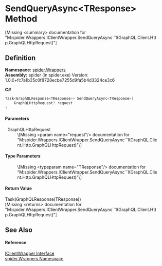 # SendQueryAsync&lt;TResponse&gt; Method


\[Missing &lt;summary&gt; documentation for "M:spider.Wrappers.IClientWrapper.SendQueryAsync``1(GraphQL.Client.Http.GraphQLHttpRequest)"\]



## Definition
**Namespace:** <a href="06873042-2dc1-a475-b400-72117affe70a">spider.Wrappers</a>  
**Assembly:** spider (in spider.exe) Version: 1.0.0+fc7a1b35c0f8728ecbe7255d9fa5b4d3324ce3c6

**C#**
``` C#
Task<GraphQLResponse<TResponse>> SendQueryAsync<TResponse>(
	GraphQLHttpRequest? request
)

```



#### Parameters
<dl><dt>  GraphQLHttpRequest</dt><dd>\[Missing &lt;param name="request"/&gt; documentation for "M:spider.Wrappers.IClientWrapper.SendQueryAsync``1(GraphQL.Client.Http.GraphQLHttpRequest)"\]</dd></dl>

#### Type Parameters
<dl><dt /><dd>\[Missing &lt;typeparam name="TResponse"/&gt; documentation for "M:spider.Wrappers.IClientWrapper.SendQueryAsync``1(GraphQL.Client.Http.GraphQLHttpRequest)"\]</dd></dl>

#### Return Value
Task(GraphQLResponse(TResponse))  
\[Missing &lt;returns&gt; documentation for "M:spider.Wrappers.IClientWrapper.SendQueryAsync``1(GraphQL.Client.Http.GraphQLHttpRequest)"\]

## See Also


#### Reference
<a href="61036b46-e39f-1c8b-90b2-fd2ff0c41395">IClientWrapper Interface</a>  
<a href="06873042-2dc1-a475-b400-72117affe70a">spider.Wrappers Namespace</a>  
